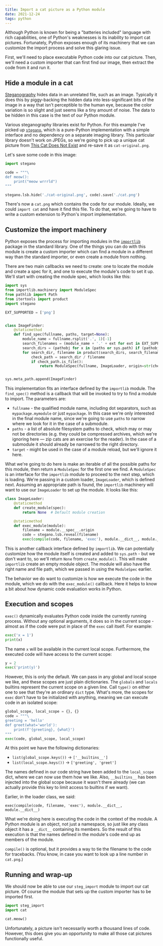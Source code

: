 ```yaml
---
title: Import a cat picture as a Python module
date: 2021-12-24
tags: python
---
```


Although Python is known for being a "batteries included" language with rich capabilities, one of Python's weaknesses is its inability to import cat pictures. Fortunately, Python exposes enough of its machinery that we can customize the import process and solve this glaring issue.

First, we'll need to place executable Python code into our cat picture. Then, we'll need a custom importer that can first find our image, then extract the code from it and run it.

## Hide a module in a cat

[Steganography](https://en.wikipedia.org/wiki/Steganography) hides data in an unrelated file, such as an image. Typically it does this by piggy-backing the hidden data into less-significant bits of the image in a way that isn't perceptible to the human eye, because the color variation is so slight and just seems like a tiny amount of noise. The data to be hidden in this case is the text of our Python module.

Various steganography libraries exist for Python. For this example I've picked up [`stegano`](https://pypi.org/project/stegano/), which is a pure-Python implementation with a simple interface and no dependency on a separate imaging library. This particular library doesn't work on JPEGs, so we're going to pick up a unique cat picture from [This Cat Does Not Exist](https://thiscatdoesnotexist.com/) and re-save it as `cat-original.png`.

Let's save some code in this image:

```py
import stegano

code = """\
def meow():
    print("meow wrrrld")
"""

stegano.lsb.hide('./cat-original.png', code).save('./cat.png')
```

There's now a `cat.png` which contains the code for our module. Ideally, we could `import cat` and have it find this file. To do that, we're going to have to write a custom extension to Python's import implementation.

## Customize the import machinery

Python exposes the process for importing modules in the [`importlib`](https://docs.python.org/3/library/importlib.html) package in the standard library. One of the things you can do with this module is create a custom importer which can find a module in a different way than the standard importer, or even create a module from nothing.

There are two main callbacks we need to create: one to locate the module and create a spec for it, and one to execute the module's code to set it up. We'll start with creating the module spec, which looks like this:

```python
import sys
from importlib.machinery import ModuleSpec
from pathlib import Path
from itertools import product
import stegano

EXT_SUPPORTED = ['png']


class ImageFinder:
    @staticmethod
    def find_spec(fullname, paths, target=None):
        module_name = fullname.rsplit('.', 1)[-1]
        search_filenames = (module_name + '.' + ext for ext in EXT_SUPPORTED)
        search_dirs = (pathobj for x in (paths or sys.path) if (pathobj := Path(x)).is_dir())
        for search_dir, filename in product(search_dirs, search_filenames):
            check_path = search_dir / filename
            if check_path.is_file():
                return ModuleSpec(fullname, ImageLoader, origin=str(check_path))


sys.meta_path.append(ImageFinder)
```

This implementation fits an interface defined by the `importlib` module. The `find_spec()` method is a callback that will be invoked to try to find a module to import. The parameters are:

- `fullname` - the qualified module name, including dot separators, such as `mypackage.mymodule` or just `mypackage`. In this case we're only interested in the final module name, since we're going to use `paths` to narrow where we look for it in the case of a submodule.
- `paths` - a list of absolute filesystem paths to check, which may or may not be directories (e.g. they could be compressed archives, which we're ignoring here — zip cats are an exercise for the reader). In the case of a submodule it should already be narrowed to the right directory.
- `target` - might be used in the case of a module reload, but we'll ignore it here.

What we're going to do here is make an iterable of all the possible paths for this module, then return a `ModuleSpec` for the first one we find. A `ModuleSpec` is an interface for the `importlib` module to proceed to the next step, which is loading. We're passing in a custom loader, `ImageLoader`, which is defined next. Assuming an appropriate path is found, the `importlib` machinery will want to use our `ImageLoader` to set up the module. It looks like this:

```python
class ImageLoader:
    @staticmethod
    def create_module(spec):
        return None  # Default module creation

    @staticmethod
    def exec_module(module):
        filename = module.__spec__.origin
        code = stegano.lsb.reveal(filename)
        exec(compile(code, filename, 'exec'), module.__dict__, module.__dict__)
```

This is another callback interface defined by `importlib`. We can potentially customize how the module itself is created and added to `sys.path` - but we don't want to, so we'll return `None` from `create_module()`. This will make `importlib` create an empty module object. The module will also have the right name and file path, which we passed in using the `ModuleSpec` earlier.

The behavior we do want to customize is how we execute the code in the module, which we do with the `exec_module()` callback. Here it helps to know a bit about how dynamic code evaluation works in Python.

## Execution and scopes

`exec()` dynamically evaluates Python code inside the currently running process. Without any optional arguments, it does so in the current scope - almost as if the code were put in place of the `exec` call itself. For example:

```python
exec('x = 1')
print(x)
```

The name `x` will be available in the current local scope. Furthermore, the executed code will have access to the current scope:

```python
y = 2
exec('print(y)')
```

However, this is only the default. We can pass in any global and local scope we like, and these scopes are just plain dictionaries. The `globals` and `locals` builtins represent the current scope on a given line. Call `type()` on either one to see that they're an ordinary `dict` type. What's more, the scopes for `exec` don't have to be initialized with anything, meaning we can execute code in an isolated scope:

```python
global_scope, local_scope = {}, {}
code = """\
greeting = 'hello'
def greet(what='world'):
    print(f'{greeting}, {what}')
"""
exec(code, global_scope, local_scope)
```

At this point we have the following dictionaries:

- `list(global_scope.keys())` → `['__builtins__']`
- `list(local_scope.keys())` → `['greeting', 'greet']`

The names defined in our code string have been added to the `local_scope` dict, where we can now use them how we like. Also, `__builtins__` has been injected into the global scope because it wasn't there already (we can actually provide this key to limit access to builtins if we want).

Earlier, in the loader class, we said:

```
exec(compile(code, filename, 'exec'), module.__dict__, module.__dict__)
```

What we're doing here is executing the code in the context of the module. A Python module is an object, not just a namespace, so just like any class object it has a `__dict__` containing its members. So the result of this execution is that the names defined in the module's code end up as members of the module.

`compile()` is optional, but it provides a way to tie the filename to the code for tracebacks. (You know, in case you want to look up a line number in `cat.png`.)

## Running and wrap-up

We should now be able to use our `steg_import` module to import our cat picture. Of course the module that sets up the custom importer has to be imported first.

```python
import steg_import
import cat

cat.meow()
```

Unfortunately, a picture isn't necessarily worth a thousand lines of code. However, this does give you an opportunity to make all those cat pictures functionally useful.
